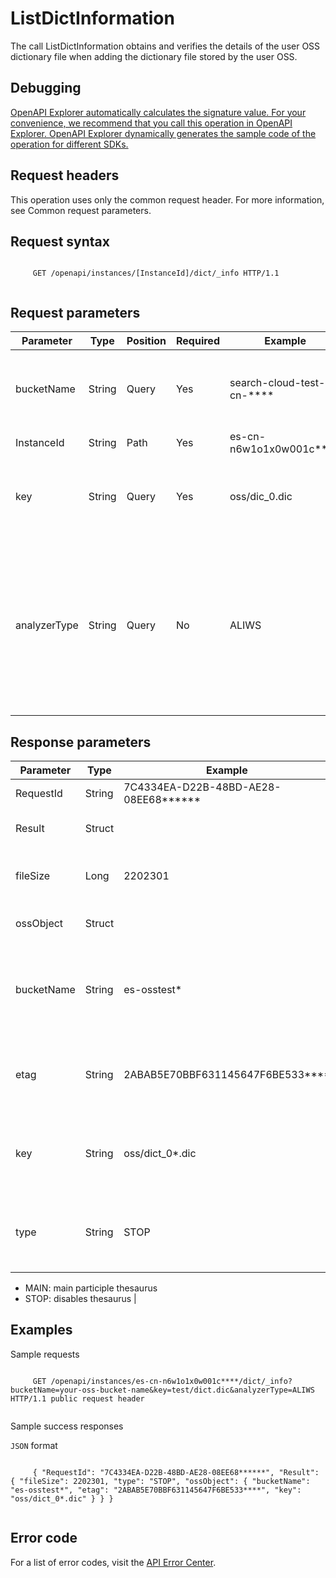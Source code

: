 # ListDictInformation

The call ListDictInformation obtains and verifies the details of the user OSS dictionary file when adding the dictionary file stored by the user OSS.

## Debugging

[OpenAPI Explorer automatically calculates the signature value. For your convenience, we recommend that you call this operation in OpenAPI Explorer. OpenAPI Explorer dynamically generates the sample code of the operation for different SDKs.](https://api.aliyun.com/#product=elasticsearch&api=ListDictInformation&type=ROA&version=2017-06-13)

## Request headers

This operation uses only the common request header. For more information, see Common request parameters.

## Request syntax

```

     GET /openapi/instances/[InstanceId]/dict/_info HTTP/1.1 
   
```

## Request parameters

|Parameter|Type|Position|Required|Example|Description|
|---------|----|--------|--------|-------|-----------|
|bucketName|String|Query|Yes|search-cloud-test-cn-\*\*\*\*|The name of the OSS bucket where the dictionary file resides. |
|InstanceId|String|Path|Yes|es-cn-n6w1o1x0w001c\*\*\*\*|The ID of the instance. |
|key|String|Query|Yes|oss/dic\_0.dic|The path where the dictionary file is stored in OSS Bucket. |
|analyzerType|String|Query|No|ALIWS|The OSS dictionary type to be added by the user. Four types of IK\_HOT, IK, SYNONYMS, and ALIWS are supported. Default value: IK |

## Response parameters

|Parameter|Type|Example|Description|
|---------|----|-------|-----------|
|RequestId|String|7C4334EA-D22B-48BD-AE28-08EE68\*\*\*\*\*\*|The ID of the request. |
|Result|Struct| |The returned results. |
|fileSize|Long|2202301|The dictionary file size, unit: Byte. |
|ossObject|Struct| |OSS Open Storage file details. |
|bucketName|String|es-osstest\*|The name of the bucket where the OSS storage file is located. |
|etag|String|2ABAB5E70BBF631145647F6BE533\*\*\*\*|The MD5 check code ETag \(uppercase\) of the OSS storage file. |
|key|String|oss/dict\_0\*.dic|The path where the dictionary file is stored in OSS Bucket. |
|type|String|STOP|Thesaurus type, which supports the following two types:

-   MAIN: main participle thesaurus
-   STOP: disables thesaurus |

## Examples

Sample requests

```

     GET /openapi/instances/es-cn-n6w1o1x0w001c****/dict/_info?bucketName=your-oss-bucket-name&key=test/dict.dic&analyzerType=ALIWS HTTP/1.1 public request header 
   
```

Sample success responses

`JSON` format

```

     { "RequestId": "7C4334EA-D22B-48BD-AE28-08EE68******", "Result": { "fileSize": 2202301, "type": "STOP", "ossObject": { "bucketName": "es-osstest*", "etag": "2ABAB5E70BBF631145647F6BE533****", "key": "oss/dict_0*.dic" } } } 
   
```

## Error code

For a list of error codes, visit the [API Error Center](https://error-center.alibabacloud.com/status/product/elasticsearch).

